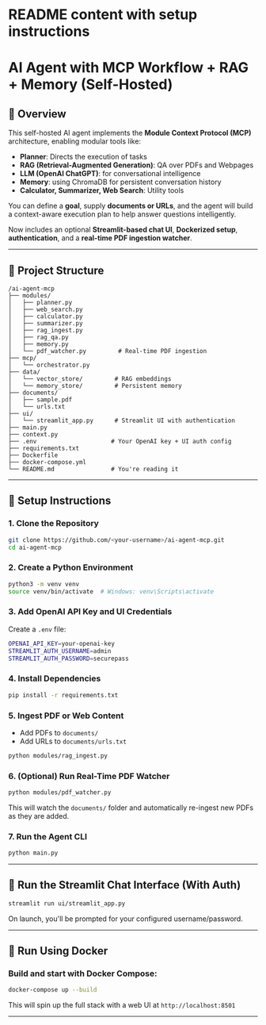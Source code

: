 # README content with setup instructions
# AI Agent with MCP Workflow + RAG + Memory (Self-Hosted)

## 🚀 Overview
This self-hosted AI agent implements the **Module Context Protocol (MCP)** architecture, enabling modular tools like:
- **Planner**: Directs the execution of tasks
- **RAG (Retrieval-Augmented Generation)**: QA over PDFs and Webpages
- **LLM (OpenAI ChatGPT)**: for conversational intelligence
- **Memory**: using ChromaDB for persistent conversation history
- **Calculator, Summarizer, Web Search**: Utility tools

You can define a **goal**, supply **documents or URLs**, and the agent will build a context-aware execution plan to help answer questions intelligently.

Now includes an optional **Streamlit-based chat UI**, **Dockerized setup**, **authentication**, and a **real-time PDF ingestion watcher**.

---

## 🧱 Project Structure
```
/ai-agent-mcp
├── modules/
│   ├── planner.py
│   ├── web_search.py
│   ├── calculator.py
│   ├── summarizer.py
│   ├── rag_ingest.py
│   ├── rag_qa.py
│   ├── memory.py
│   └── pdf_watcher.py         # Real-time PDF ingestion
├── mcp/
│   └── orchestrator.py
├── data/
│   └── vector_store/         # RAG embeddings
│   └── memory_store/         # Persistent memory
├── documents/
│   ├── sample.pdf
│   └── urls.txt
├── ui/
│   └── streamlit_app.py      # Streamlit UI with authentication
├── main.py
├── context.py
├── .env                     # Your OpenAI key + UI auth config
├── requirements.txt
├── Dockerfile
├── docker-compose.yml
└── README.md                # You're reading it
```

---

## 🔧 Setup Instructions

### 1. Clone the Repository
```bash
git clone https://github.com/<your-username>/ai-agent-mcp.git
cd ai-agent-mcp
```

### 2. Create a Python Environment
```bash
python3 -m venv venv
source venv/bin/activate  # Windows: venv\Scripts\activate
```

### 3. Add OpenAI API Key and UI Credentials
Create a `.env` file:
```bash
OPENAI_API_KEY=your-openai-key
STREAMLIT_AUTH_USERNAME=admin
STREAMLIT_AUTH_PASSWORD=securepass
```

### 4. Install Dependencies
```bash
pip install -r requirements.txt
```

### 5. Ingest PDF or Web Content
- Add PDFs to `documents/`
- Add URLs to `documents/urls.txt`
```bash
python modules/rag_ingest.py
```

### 6. (Optional) Run Real-Time PDF Watcher
```bash
python modules/pdf_watcher.py
```
This will watch the `documents/` folder and automatically re-ingest new PDFs as they are added.

### 7. Run the Agent CLI
```bash
python main.py
```

---

## 💬 Run the Streamlit Chat Interface (With Auth)
```bash
streamlit run ui/streamlit_app.py
```
On launch, you'll be prompted for your configured username/password.

---

## 🐳 Run Using Docker
### Build and start with Docker Compose:
```bash
docker-compose up --build
```

This will spin up the full stack with a web UI at `http://localhost:8501`

---

